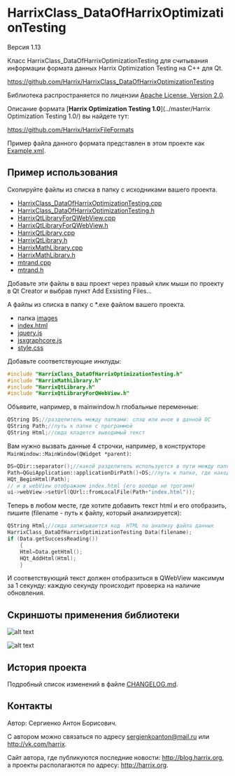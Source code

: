HarrixClass_DataOfHarrixOptimizationTesting
===========================================

Версия 1.13

Класс HarrixClass_DataOfHarrixOptimizationTesting для считывания информации формата данных Harrix Optimization Testing на C++ для Qt.

https://github.com/Harrix/HarrixClass_DataOfHarrixOptimizationTesting

Библиотека распространяется по лицензии [Apache License, Version 2.0](../master/LICENSE.txt).

Описание формата [**Harrix Optimization Testing 1.0**](../master/Harrix Optimization Testing 1.0/) вы найдете тут:

https://github.com/Harrix/HarrixFileFormats

Пример файла данного формата представлен в этом проекте как [Example.xml](../master/Example.xml).

Пример использования
--------------------
Скопируйте файлы из списка в папку с исходниками вашего проекта.
- [HarrixClass_DataOfHarrixOptimizationTesting.cpp](../master/HarrixClass_DataOfHarrixOptimizationTesting.cpp)
- [HarrixClass_DataOfHarrixOptimizationTesting.h](../master/HarrixClass_DataOfHarrixOptimizationTesting.h)
- [HarrixQtLibraryForQWebView.cpp](../master/HarrixQtLibraryForQWebView.cpp)
- [HarrixQtLibraryForQWebView.h](../master/HarrixQtLibraryForQWebView.h)
- [HarrixQtLibrary.cpp](../master/HarrixQtLibrary.cpp)
- [HarrixQtLibrary.h](../master/HarrixQtLibrary.h)
- [HarrixMathLibrary.cpp](../master/HarrixMathLibrary.cpp)
- [HarrixMathLibrary.h](../master/HarrixMathLibrary.h)
- [mtrand.cpp](../master/mtrand.cpp)
- [mtrand.h](../master/mtrand.h)

Добавьте эти файлы в ваш проект через правый клик мыши по проекту в Qt Creator и выбрав пункт Add Exsisting Files...

А файлы из списка в папку с *.exe файлом вашего проекта.
- папка [images](../master/images)
- [index.html](../master/index.html)
- [jquery.js](../master/jquery.js)
- [jsxgraphcore.js](../master/jsxgraphcore.js)
- [style.css](../master/style.css)

Добавьте  соответствующие инклуды:

```cpp
#include "HarrixClass_DataOfHarrixOptimizationTesting.h"
#include "HarrixMathLibrary.h"
#include "HarrixQtLibrary.h"
#include "HarrixQtLibraryForQWebView.h"
```

Объявите, например, в mainwindow.h глобальные переменные:

```cpp
QString DS;//разделитель между папками: слэш или иное в данной ОС
QString Path;//путь к папке с программой
QString Html;//сюда кладется выводимый текст
```

Вам нужно вызвать данные 4 строчки, например, в конструкторе ``MainWindow::MainWindow(QWidget *parent)``:

```cpp
DS=QDir::separator();//какой разделитель используется в пути между папками
Path=QGuiApplication::applicationDirPath()+DS;//путь к папке, где находится приложение
HQt_BeginHtml(Path);
// и в webView отображаем index.html (его вообще не трогаем)
ui->webView->setUrl(QUrl::fromLocalFile(Path+"index.html"));
```
	
Теперь в любом месте, где хотите добавить текст html и его отобразить, пишите (filename - путь к файлу, который анализируется):

```cpp
QString Html;//сюда записывается код  HTML по анализу файла данных
HarrixClass_DataOfHarrixOptimizationTesting Data(filename);
if (Data.getSuccessReading())
	{
	Html=Data.getHtml();
	HQt_AddHtml(Html);
	}
```
	
И соответствующий текст должен отобразиться в QWebView максимум за 1 секунду: каждую секунду происходит проверка на наличие обновления.

Скриншоты применения библиотеки
-------------------------------

![alt text](../master/imagesforgithub/example1.png "Пример вывода HTML кода")

![alt text](../master/imagesforgithub/example2.png "Пример вывода LaTeX кода")

История проекта
---------------

Подробный список изменений в файле [CHANGELOG.md](../master/CHANGELOG.md).

Контакты
--------

Автор: Сергиенко Антон Борисович.

С автором можно связаться по адресу sergienkoanton@mail.ru или  http://vk.com/harrix.

Сайт автора, где публикуются последние новости: http://blog.harrix.org, а проекты располагаются по адресу: http://harrix.org.
